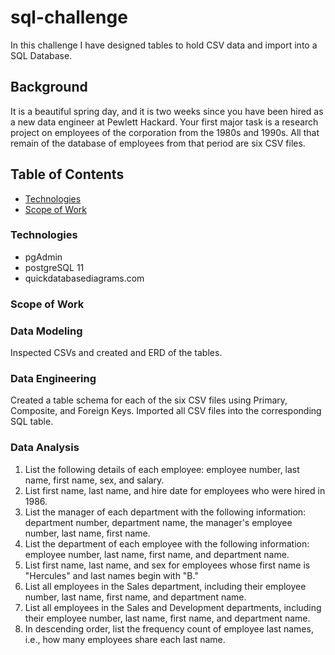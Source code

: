 # sql-challenge
In this challenge I have designed tables to hold CSV data and import into a SQL Database.

## Background
It is a beautiful spring day, and it is two weeks since you have been hired as a new data engineer at Pewlett Hackard. Your first major task is a research project on employees of the corporation from the 1980s and 1990s. All that remain of the database of employees from that period are six CSV files.

## Table of Contents
* [Technologies](#technologies)
* [Scope of Work](#scope-of-work)


### Technologies
- pgAdmin
- postgreSQL 11
- quickdatabasediagrams.com

### Scope of Work

### Data Modeling
Inspected CSVs and created and ERD of the tables.

### Data Engineering
Created a table schema for each of the six CSV files using Primary, Composite, and Foreign Keys.  Imported
all CSV files into the corresponding SQL table.

### Data Analysis
1. List the following details of each employee: employee number, last name, first name, sex, and salary.
2. List first name, last name, and hire date for employees who were hired in 1986.
3. List the manager of each department with the following information: department number, department name,          the manager's employee number, last name, first name.
4. List the department of each employee with the following information: employee number, last name, first name,    and department name.
5. List first name, last name, and sex for employees whose first name is "Hercules" and last names                  begin with "B."
6. List all employees in the Sales department, including their employee number, last name, first name,              and department name.
7. List all employees in the Sales and Development departments, including their employee number, last name,        first name, and department name.
8. In descending order, list the frequency count of employee last names, i.e., how many employees                  share each last name.




